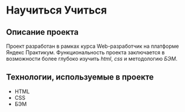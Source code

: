 # Научиться Учиться
## Описание проекта
Проект разработан в рамках курса Web-разработчик на платформе Яндекс Практикум.
Функциональность проекта заключается в возможности более глубоко изучить _html_, _css_ и методологию _БЭМ_.
## Технологии, используемые в проекте
* HTML
* CSS
* БЭМ

